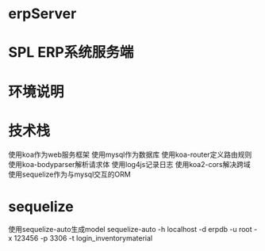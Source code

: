 # erpServer
# SPL ERP系统服务端
# 环境说明

# 技术栈
使用koa作为web服务框架
使用mysql作为数据库
使用koa-router定义路由规则
使用koa-bodyparser解析请求体
使用log4js记录日志
使用koa2-cors解决跨域
使用sequelize作为与mysql交互的ORM

# sequelize
使用sequelize-auto生成model
sequelize-auto -h localhost -d erpdb -u root -x 123456 -p 3306 -t login_inventorymaterial